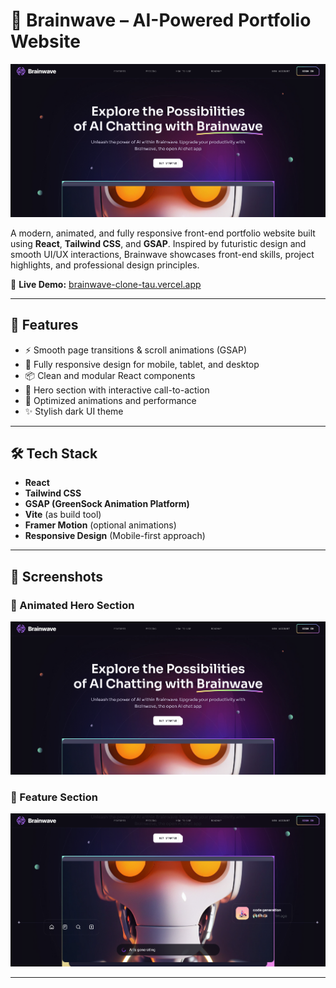 # 🧠 Brainwave – AI-Powered Portfolio Website

![Brainwave Banner](./src/assets/brainwave3.png)

A modern, animated, and fully responsive front-end portfolio website built using **React**, **Tailwind CSS**, and **GSAP**. Inspired by futuristic design and smooth UI/UX interactions, Brainwave showcases front-end skills, project highlights, and professional design principles.

🔗 **Live Demo:** [brainwave-clone-tau.vercel.app](https://brainwave-clone-tau.vercel.app)

---

## 🚀 Features

- ⚡️ Smooth page transitions & scroll animations (GSAP)
- 🎨 Fully responsive design for mobile, tablet, and desktop
- 📦 Clean and modular React components
- 🎥 Hero section with interactive call-to-action
- 🔄 Optimized animations and performance
- ✨ Stylish dark UI theme

---

## 🛠 Tech Stack

- **React**
- **Tailwind CSS**
- **GSAP (GreenSock Animation Platform)**
- **Vite** (as build tool)
- **Framer Motion** (optional animations)
- **Responsive Design** (Mobile-first approach)

---

## 📸 Screenshots

### 🔹 Animated Hero Section
![Brainwave Screenshot 3](./src/assets/brainwave3.png)

### 🔹 Feature Section
![Brainwave Screenshot 1](./src/assets/brainwave2.png)

---



